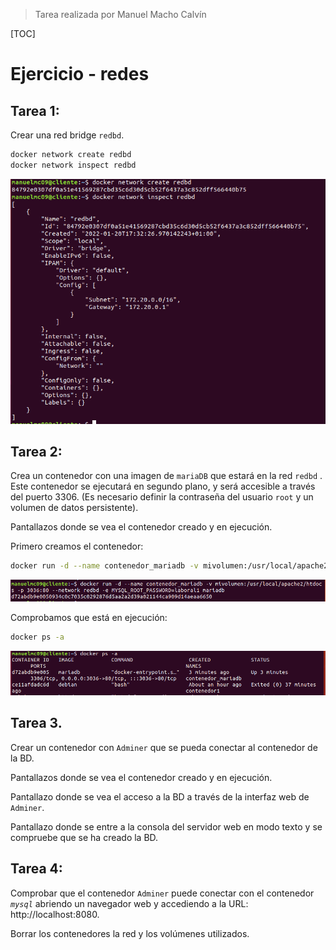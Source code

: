 > Tarea realizada por Manuel Macho Calvín



[TOC]



# Ejercicio - redes

## Tarea 1:

Crear una red bridge `redbd`.

```bash
docker network create redbd
docker network inspect redbd
```

![](Ejercicio%20-%20redes.assets/001.PNG)



## Tarea 2:

Crea un contenedor con una imagen de `mariaDB` que estará en la red `redbd` . Este contenedor se ejecutará en segundo plano, y será accesible a través del puerto 3306. (Es necesario definir la contraseña del usuario `root` y un volumen de datos persistente).

Pantallazos donde se vea el contenedor creado y en ejecución.

Primero creamos el contenedor:

```bash
docker run -d --name contenedor_mariadb -v mivolumen:/usr/local/apache2/htdocs -p 3036:80 --network redbd -e MYSQL_ROOT_PASSWORD=laboral1 mariadb
```

![](Ejercicio%20-%20redes.assets/002.PNG)

Comprobamos que está en ejecución:

```bash
docker ps -a
```

![](Ejercicio%20-%20redes.assets/003.PNG)

## Tarea 3.

Crear un contenedor con `Adminer` que se pueda conectar al contenedor de la BD.

Pantallazos donde se vea el contenedor creado y en ejecución.

Pantallazo donde se vea el acceso a la BD a través de la interfaz web de `Adminer`.

Pantallazo donde se entre a la consola del servidor web en modo texto y se compruebe que se ha creado la BD.

## Tarea 4:

Comprobar que el contenedor `Adminer` puede conectar con el contenedor *`mysql`* abriendo un navegador web y accediendo a la URL: http://localhost:8080.

Borrar los contenedores la red y los volúmenes utilizados.

